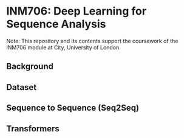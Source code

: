 # INM706: Deep Learning for Sequence Analysis

Note: This repository and its contents support the coursework of the INM706 module at City, University of London.

## Background

## Dataset

## Sequence to Sequence (Seq2Seq)

## Transformers
